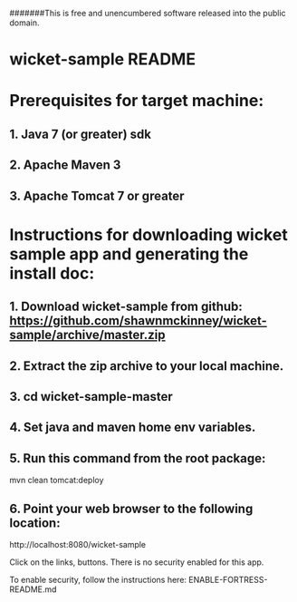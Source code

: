 #######This is free and unencumbered software released into the public domain.

# wicket-sample README
# Prerequisites for target machine:
## 1. Java 7 (or greater) sdk
## 2. Apache Maven 3
## 3. Apache Tomcat 7 or greater

# Instructions for downloading wicket sample app and generating the install doc:

## 1. Download wicket-sample from github: https://github.com/shawnmckinney/wicket-sample/archive/master.zip

## 2. Extract the zip archive to your local machine.

## 3. cd wicket-sample-master

## 4. Set java and maven home env variables.

## 5. Run this command from the root package:
mvn clean tomcat:deploy

## 6. Point your web browser to the following location:
http://localhost:8080/wicket-sample

Click on the links, buttons.  There is no security enabled for this app.

To enable security, follow the instructions here: ENABLE-FORTRESS-README.md